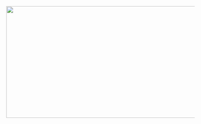 <a href="https://www.gitanimals.org/en_US?utm_medium=image&utm_source=leehyeonj&utm_content=farm">
<img
  src="https://render.gitanimals.org/farms/leehyeonj"
  width="600"
  height="300"
/>
</a>
